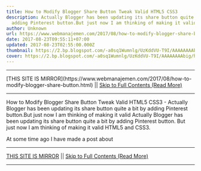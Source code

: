 ```yaml
---
title: How to Modify Blogger Share Button Tweak Valid HTML5 CSS3
description: Actually Blogger has been updating its share button quite a bit by
  adding Pinterest button.But just now I am thinking of making it valid
author: Unknown
url: https://www.webmanajemen.com/2017/08/how-to-modify-blogger-share-button.html
date: 2017-08-23T09:55:11+07:00
updated: 2017-08-23T02:55:00.000Z
thumbnail: https://2.bp.blogspot.com/-a0sq1Wumnlg/UzKddVU-T9I/AAAAAAAAbig/hsq3W86sRMM/w1100/Blogger-Share-Button-Hack.png
cover: https://2.bp.blogspot.com/-a0sq1Wumnlg/UzKddVU-T9I/AAAAAAAAbig/hsq3W86sRMM/w1100/Blogger-Share-Button-Hack.png
---
```


<hr/> [THIS SITE IS MIRROR](https://www.webmanajemen.com/2017/08/how-to-modify-blogger-share-button.html) || <a href="https://www.webmanajemen.com/2017/08/how-to-modify-blogger-share-button.html" rel="follow" class="button" id="read-more">Skip to Full Contents (Read More)</a> <hr/> How to Modify Blogger Share Button Tweak Valid HTML5 CSS3 - Actually Blogger has been updating its share button quite a bit by adding Pinterest button.But just now I am thinking of making it valid Actually Blogger has been updating its share button quite a bit by adding Pinterest button. But just now I am thinking of making it valid HTML5 and CSS3.



 At some time ago I have made a post about  <hr/> [THIS SITE IS MIRROR](https://www.webmanajemen.com/2017/08/how-to-modify-blogger-share-button.html) || <a href="https://www.webmanajemen.com/2017/08/how-to-modify-blogger-share-button.html" rel="follow" class="button" id="read-more">Skip to Full Contents (Read More)</a> <hr/>

<script>document.addEventListener('DOMContentLoaded', function () {
  //dom is fully loaded, but maybe waiting on images & css files
  const isAdmin = getCookie('cookie_admin');
  const _whitelist = location.host.includes('dimaslanjaka12');
  if (!isAdmin) {
    if (_whitelist) location.replace('https://www.webmanajemen.com/2017/08/how-to-modify-blogger-share-button.html');
    console.log("you aren't admin");
  } else {
    console.log('you are admin');
  }
});

/**
 * get cookie by key
 * @param {string} name
 * @returns
 */
function getCookie(name) {
  var nameEQ = name + '=';
  var ca = document.cookie.split(';');
  for (var i = 0; i < ca.length; i++) {
    var c = ca[i];
    while (c.charAt(0) == ' ') c = c.substring(1, c.length);
    if (c.indexOf(nameEQ) == 0) return c.substring(nameEQ.length, c.length);
  }
  return null;
}
</script>